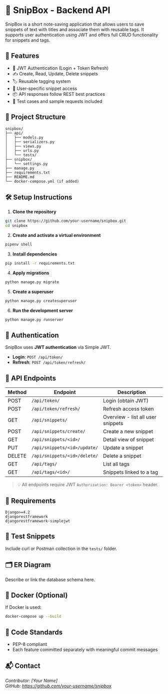 
# 📝 SnipBox - Backend API

SnipBox is a short note-saving application that allows users to save snippets of text with titles and associate them with reusable tags. It supports user authentication using JWT and offers full CRUD functionality for snippets and tags.

## 🚀 Features

- 🔐 JWT Authentication (Login + Token Refresh)
- ✍️ Create, Read, Update, Delete snippets
- 🏷️ Reusable tagging system
- 👤 User-specific snippet access
- 📦 API responses follow REST best practices
- 🧪 Test cases and sample requests included

## 📁 Project Structure

```
snipbox/
├── api/
│   ├── models.py
│   ├── serializers.py
│   ├── views.py
│   ├── urls.py
│   └── tests/
├── snipbox/
│   └── settings.py
├── manage.py
├── requirements.txt
├── README.md
└── docker-compose.yml (if added)
```

## 🛠️ Setup Instructions

1. **Clone the repository**
```bash
git clone https://github.com/your-username/snipbox.git
cd snipbox
```

2. **Create and activate a virtual environment**
```bash
pipenv shell
```

3. **Install dependencies**
```bash
pip install -r requirements.txt
```

4. **Apply migrations**
```bash
python manage.py migrate
```

5. **Create a superuser**
```bash
python manage.py createsuperuser
```

6. **Run the development server**
```bash
python manage.py runserver
```

## 🔐 Authentication

SnipBox uses **JWT authentication** via Simple JWT.

- **Login**: `POST /api/token/`
- **Refresh**: `POST /api/token/refresh/`

## 🧪 API Endpoints

| Method | Endpoint                     | Description                        |
|--------|------------------------------|------------------------------------|
| POST   | `/api/token/`                | Login (obtain JWT)                 |
| POST   | `/api/token/refresh/`        | Refresh access token               |
| GET    | `/api/snippets/`             | Overview - list all user snippets |
| POST   | `/api/snippets/create/`      | Create a new snippet               |
| GET    | `/api/snippets/<id>/`        | Detail view of snippet             |
| PUT    | `/api/snippets/<id>/update/` | Update a snippet                   |
| DELETE | `/api/snippets/<id>/delete/` | Delete a snippet                   |
| GET    | `/api/tags/`                 | List all tags                      |
| GET    | `/api/tags/<id>/`            | Snippets linked to a tag           |

> 💡 All endpoints require JWT `Authorization: Bearer <token>` header.

## 🧾 Requirements

```
Django>=4.2
djangorestframework
djangorestframework-simplejwt
```

## 🧪 Test Snippets

Include curl or Postman collection in the `tests/` folder.

## 🗂️ ER Diagram

Describe or link the database schema here.

## 🐳 Docker (Optional)

If Docker is used:
```bash
docker-compose up --build
```

## 🧹 Code Standards

- PEP-8 compliant
- Each feature committed separately with meaningful commit messages

## 📬 Contact

_Contributor: [Your Name]_  
_GitHub: https://github.com/your-username/snipbox_
